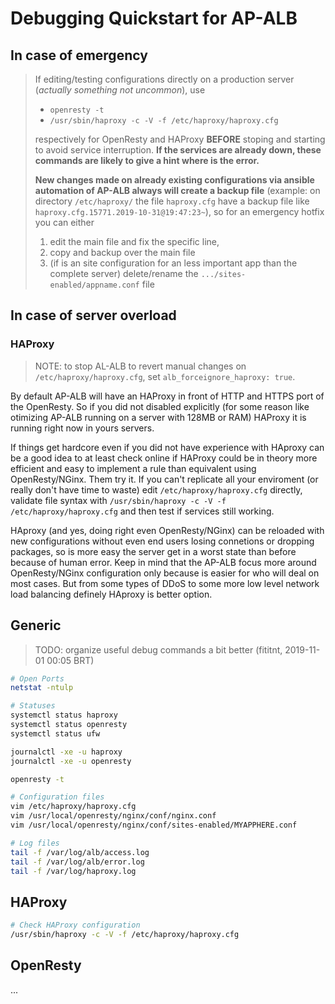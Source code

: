 # Debugging Quickstart for AP-ALB

## In case of emergency

> If editing/testing configurations directly on a production server (_actually
> something not uncommon_), use
>
> - `openresty -t`
> - `/usr/sbin/haproxy -c -V -f /etc/haproxy/haproxy.cfg`
>
> respectively for OpenResty and HAProxy **BEFORE** stoping and starting to
> avoid service interruption. **If the services are already down, these commands
> are likely to give a hint where is the error.**
>
> **New changes made on already existing configurations via ansible automation of
> AP-ALB always will create a backup file** (example: on directory
> `/etc/haproxy/` the file `haproxy.cfg` have a backup file like
`haproxy.cfg.15771.2019-10-31@19:47:23~`), so for an emergency hotfix you can
> either
>
> 1. edit the main file and fix the specific line,
> 3. copy and backup over the main file
> 3. (if is an site configuration for an less important app than the complete
> server) delete/rename the `.../sites-enabled/appname.conf` file

## In case of server overload

### HAProxy

> NOTE: to stop AL-ALB to revert manual changes on `/etc/haproxy/haproxy.cfg`,
> set `alb_forceignore_haproxy: true`.

By default AP-ALB will have an HAProxy in front of HTTP and HTTPS port of the
OpenResty. So if you did not disabled explicitly (for some reason like otimizing
AP-ALB running on a server with 128MB or RAM) HAProxy it is running right
now in yours servers.

If things get hardcore even if you did not have experience with HAproxy can be
a good idea to at least check online if HAProxy could be in theory more
efficient and easy to implement a rule than equivalent using OpenResty/NGinx.
Them try it. If you can't replicate all your enviroment (or really don't have
time to waste) edit `/etc/haproxy/haproxy.cfg` directly, validate file syntax
with `/usr/sbin/haproxy -c -V -f /etc/haproxy/haproxy.cfg` and then test if
services still working.

HAproxy (and yes, doing right even OpenResty/NGinx) can be reloaded with new
configurations without even end users losing connetions or dropping packages,
so is more easy the server get in a worst state than before because of human
error. Keep in mind that the AP-ALB focus more around OpenResty/NGinx
configuration only because is easier for who will deal on most cases. But from
some types of DDoS to some more low level network load balancing definely
HAproxy is better option.

<!--
https://www.digitalocean.com/community/tutorials/how-to-upgrade-nginx-in-place-without-dropping-client-connections
-->

<!--
## IN CASE OF EMERGENGY IN PRODUCTION

> IMPORTANT:
-->

## Generic

> TODO: organize useful debug commands a bit better (fititnt, 2019-11-01 00:05 BRT)

```bash
# Open Ports
netstat -ntulp

# Statuses
systemctl status haproxy
systemctl status openresty
systemctl status ufw

journalctl -xe -u haproxy
journalctl -xe -u openresty

openresty -t

# Configuration files
vim /etc/haproxy/haproxy.cfg
vim /usr/local/openresty/nginx/conf/nginx.conf
vim /usr/local/openresty/nginx/conf/sites-enabled/MYAPPHERE.conf

# Log files
tail -f /var/log/alb/access.log
tail -f /var/log/alb/error.log
tail -f /var/log/haproxy.log
```

## HAProxy

```bash
# Check HAProxy configuration
/usr/sbin/haproxy -c -V -f /etc/haproxy/haproxy.cfg
```

## OpenResty

...